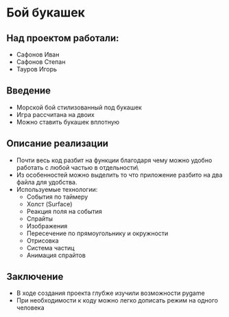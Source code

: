 # Бой букашек

## Над проектом работали:
- Сафонов Иван
- Сафонов Степан
- Тауров Игорь

## Введение
- Морской бой стилизованный под букашек
- Игра рассчитана на двоих
- Можно ставить букашек вплотную

## Описание реализации
- Почти весь код разбит на функции благодаря чему можно удобно работать с любой частью в отдельности\
- Из особенностей можно выделить то что приложение разбито на два файла для удобства.
- Используемые технологии:
  - События по таймеру
  - Холст (Surface)
  - Реакция поля на события 
  - Спрайты
  - Изображения
  - Пересечение по прямоугольнику и окружности
  - Отрисовка
  - Система частиц
  - Анимация спрайтов

## Заключение
- В ходе создания проекта глубже изучили возможности pygame
- При необходимости к коду можно легко дописать режим на одного человека

